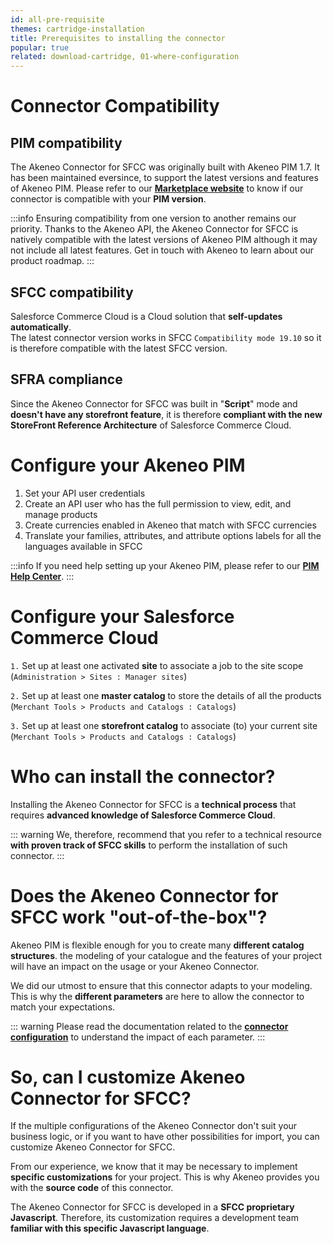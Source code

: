 ```yaml
---
id: all-pre-requisite
themes: cartridge-installation
title: Prerequisites to installing the connector
popular: true
related: download-cartridge, 01-where-configuration
---
```


# Connector Compatibility

## PIM compatibility

The Akeneo Connector for SFCC was originally built with Akeneo PIM 1.7. It has been maintained eversince, to support the latest versions and features of Akeneo PIM.
Please refer to our [**Marketplace website**](https://marketplace.akeneo.com/extension/akeneo-connector-salesforce-commerce-cloud) to know if our connector is compatible with your **PIM version**.

:::info
Ensuring compatibility from one version to another remains our priority. Thanks to the Akeneo API, the Akeneo Connector for SFCC is natively compatible with the latest versions of Akeneo PIM although it may not include all latest features. Get in touch with Akeneo to learn about our product roadmap.
:::

## SFCC compatibility

Salesforce Commerce Cloud is a Cloud solution that **self-updates automatically**.<br>
The latest connector version works in SFCC `Compatibility mode 19.10` so it is therefore compatible with the latest SFCC version.

## SFRA compliance

Since the Akeneo Connector for SFCC was built in "**Script**" mode and **doesn't have any storefront feature**, it is therefore **compliant with the new StoreFront Reference Architecture** of Salesforce Commerce Cloud.

# Configure your Akeneo PIM

1. Set your API user credentials
2. Create an API user who has the full permission to view, edit, and manage products
3. Create currencies enabled in Akeneo that match with SFCC currencies
4. Translate your families, attributes, and attribute options labels for all the languages available in SFCC

:::info
If you need help setting up your Akeneo PIM, please refer to our [**PIM Help Center**](https://help.akeneo.com/pim/index.html).
:::

# Configure your Salesforce Commerce Cloud

`1.` Set up at least one activated **site** to associate a job to the site scope<br>
(`Administration > Sites : Manager sites`)

`2.` Set up at least one **master catalog** to store the details of all the products<br>
(`Merchant Tools > Products and Catalogs : Catalogs`)

`3.` Set up at least one **storefront catalog** to associate (to) your current site<br>
(`Merchant Tools > Products and Catalogs : Catalogs`)

# Who can install the connector?

Installing the Akeneo Connector for SFCC is a **technical process** that requires **advanced knowledge of Salesforce Commerce Cloud**.

::: warning
We, therefore, recommend that you refer to a technical resource **with proven track of SFCC skills** to perform the installation of such connector.
:::

# Does the Akeneo Connector for SFCC work "out-of-the-box"?

Akeneo PIM is flexible enough for you to create many **different catalog structures**. the modeling of your catalogue and the features of your project will have an impact on the usage or your Akeneo Connector.

We did our utmost to ensure that this connector adapts to your modeling. This is why the **different parameters** are here to allow the connector to match your expectations.

::: warning
Please read the documentation related to the [**connector configuration**](../themes-for-peter.html#cartridge-configuration) to understand the impact of each parameter.
:::

# So, can I customize Akeneo Connector for SFCC?

If the multiple configurations of the Akeneo Connector don't suit your business logic, or if you want to have other possibilities for import, you can customize Akeneo Connector for SFCC.

From our experience, we know that it may be necessary to implement **specific customizations** for your project. This is why Akeneo provides you with the **source code** of this connector.

The Akeneo Connector for SFCC is developed in a **SFCC proprietary Javascript**. Therefore, its customization requires a development team **familiar with this specific Javascript language**.

